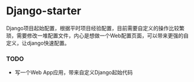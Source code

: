 # Django-starter

Django项目起始配置，根据平时项目经验配置，目前需要自定义的操作比较繁琐，需要修改一堆配置文件，内心是想做一个Web配置页面，可以带来更强的自定义，让django快速配置。

### TODO 
+ 写一个Web App应用，带来自定义Django起始代码
